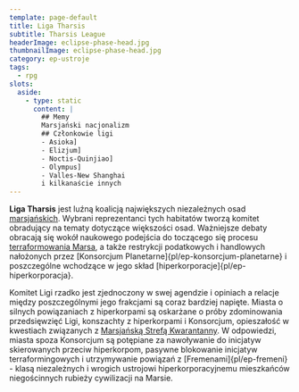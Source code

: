```yaml
---
template: page-default
title: Liga Tharsis
subtitle: Tharsis League
headerImage: eclipse-phase-head.jpg
thumbnailImage: eclipse-phase-head.jpg
category: ep-ustroje
tags:
  - rpg
slots:
  aside:
    - type: static
      content: |
        ## Memy
        Marsjański nacjonalizm
        ## Członkowie ligi 
        - Asioka] 
        - Elizjum] 
        - Noctis-Quinjiao] 
        - Olympus] 
        - Valles-New Shanghai 
        i kilkanaście innych
---
```

**Liga Tharsis** jest luźną koalicją największych niezależnych osad [marsjańskich](#). Wybrani reprezentanci tych habitatów tworzą komitet obradujący na tematy dotyczące większości osad. Ważniejsze debaty obracają się wokół naukowego podejścia do toczącego się procesu [terraformowania Marsa](http://en.wikipedia.org/wiki/Terraforming_of_Mars), a także restrykcji podatkowych i handlowych nałożonych przez [Konsorcjum Planetarne]{pl/ep-konsorcjum-planetarne} i poszczególne wchodzące w jego skład [hiperkorporacje]{pl/ep-hiperkorporacja}.

Komitet Ligi rzadko jest zjednoczony w swej agendzie i opiniach a relacje między poszczególnymi jego frakcjami są coraz bardziej napięte. Miasta o silnych powiązaniach z hiperkorpami są oskarżane o próby zdominowania przedsięwzięć Ligi, konszachty z hiperkorpami i Konsorcjum, opieszałość w kwestiach związanych z [Marsjańską Strefą Kwarantanny](#). W odpowiedzi, miasta spoza Konsorcjum są potępiane za nawoływanie do inicjatyw skierowanych przeciw hiperkorpom, pasywne blokowanie inicjatyw terraformingowych i utrzymywanie powiązań z [Fremenami]{pl/ep-fremeni} - klasą niezależnych i wrogich ustrojowi hiperkorporacyjnemu mieszkańców niegościnnych rubieży cywilizacji na Marsie.